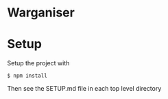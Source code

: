 Warganiser
==========

# Setup

Setup the project with

    $ npm install

Then see the SETUP.md file in each top level directory
